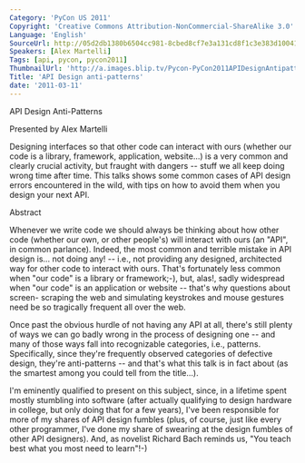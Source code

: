 ```yaml
---
Category: 'PyCon US 2011'
Copyright: 'Creative Commons Attribution-NonCommercial-ShareAlike 3.0'
Language: 'English'
SourceUrl: http://05d2db1380b6504cc981-8cbed8cf7e3a131cd8f1c3e383d10041.r93.cf2.rackcdn.com/pycon-us-2011/445_api-design-anti-patterns.mp4
Speakers: [Alex Martelli]
Tags: [api, pycon, pycon2011]
ThumbnailUrl: 'http://a.images.blip.tv/Pycon-PyCon2011APIDesignAntipatterns897.png'
Title: 'API Design anti-patterns'
date: '2011-03-11'
---
```

API Design Anti-Patterns

Presented by Alex Martelli

Designing interfaces so that other code can interact with ours (whether our
code is a library, framework, application, website...) is a very common and
clearly crucial activity, but fraught with dangers -- stuff we all keep doing
wrong time after time. This talks shows some common cases of API design errors
encountered in the wild, with tips on how to avoid them when you design your
next API.

Abstract

Whenever we write code we should always be thinking about how other code
(whether our own, or other people's) will interact with ours (an "API", in
common parlance). Indeed, the most common and terrible mistake in API design
is... not doing any! -- i.e., not providing any designed, architected way for
other code to interact with ours. That's fortunately less common when "our
code" is a library or framework;-), but, alas!, sadly widespread when "our
code" is an application or website -- that's why questions about screen-
scraping the web and simulating keystrokes and mouse gestures need be so
tragically frequent all over the web.

Once past the obvious hurdle of not having any API at all, there's still
plenty of ways we can go badly wrong in the process of designing one -- and
many of those ways fall into recognizable categories, i.e., patterns.
Specifically, since they're frequently observed categories of defective
design, they're anti-patterns -- and that's what this talk is in fact about
(as the smartest among you could tell from the title...).

I'm eminently qualified to present on this subject, since, in a lifetime spent
mostly stumbling into software (after actually qualifying to design hardware
in college, but only doing that for a few years), I've been responsible for
more of my shares of API design fumbles (plus, of course, just like every
other programmer, I've done my share of swearing at the design fumbles of
other API designers). And, as novelist Richard Bach reminds us, "You teach
best what you most need to learn"!-)

